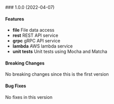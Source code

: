 <a name="1.0.0"></a> ### 1.0.0 (2022-04-07)

#### Features
* **file** File data access 
* **rest** REST API service
* **grpc** gRPC API service
* **lambda** AWS lambda service
* **unit tests** Unit tests using Mocha and Matcha

#### Breaking Changes
No breaking changes since this is the first version

#### Bug Fixes
No fixes in this version

